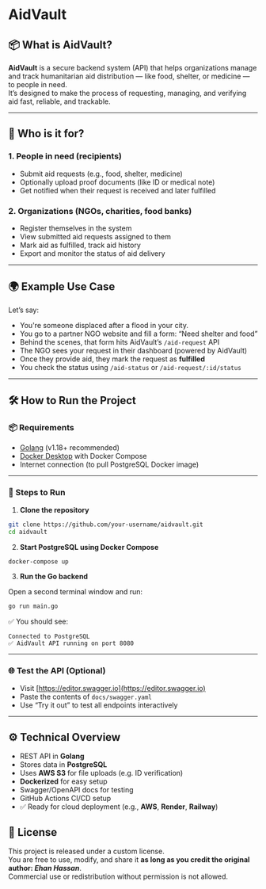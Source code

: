 # AidVault
## 📦 What is AidVault?

**AidVault** is a secure backend system (API) that helps organizations manage and track humanitarian aid distribution — like food, shelter, or medicine — to people in need.  
It’s designed to make the process of requesting, managing, and verifying aid fast, reliable, and trackable.

---

## 👥 Who is it for?

### 1. People in need (recipients)
- Submit aid requests (e.g., food, shelter, medicine)
- Optionally upload proof documents (like ID or medical note)
- Get notified when their request is received and later fulfilled

### 2. Organizations (NGOs, charities, food banks)
- Register themselves in the system
- View submitted aid requests assigned to them
- Mark aid as fulfilled, track aid history
- Export and monitor the status of aid delivery

---

## 🌍 Example Use Case

Let’s say:
- You're someone displaced after a flood in your city.
- You go to a partner NGO website and fill a form: “Need shelter and food”
- Behind the scenes, that form hits AidVault’s `/aid-request` API
- The NGO sees your request in their dashboard (powered by AidVault)
- Once they provide aid, they mark the request as **fulfilled**
- You check the status using `/aid-status` or `/aid-request/:id/status`

---


## 🛠️ How to Run the Project

### 📦 Requirements
- [Golang](https://go.dev/doc/install) (v1.18+ recommended)
- [Docker Desktop](https://www.docker.com/products/docker-desktop/) with Docker Compose
- Internet connection (to pull PostgreSQL Docker image)

---

### 🧪 Steps to Run

1. **Clone the repository**

```bash
git clone https://github.com/your-username/aidvault.git
cd aidvault
```

2. **Start PostgreSQL using Docker Compose**

```bash
docker-compose up
```

3. **Run the Go backend**

Open a second terminal window and run:

```bash
go run main.go
```

✅ You should see:
```
Connected to PostgreSQL
✅ AidVault API running on port 8080
```

---

### 🌐 Test the API (Optional)

- Visit [https://editor.swagger.io](https://editor.swagger.io)
- Paste the contents of `docs/swagger.yaml`
- Use “Try it out” to test all endpoints interactively

---

## ⚙️ Technical Overview

- REST API in **Golang**
- Stores data in **PostgreSQL**
- Uses **AWS S3** for file uploads (e.g. ID verification)
- **Dockerized** for easy setup
- Swagger/OpenAPI docs for testing
- GitHub Actions CI/CD setup
- ✅ Ready for cloud deployment (e.g., **AWS**, **Render**, **Railway**)

## 📜 License

This project is released under a custom license.  
You are free to use, modify, and share it **as long as you credit the original author: _Ehan Hassan_**.  
Commercial use or redistribution without permission is not allowed.